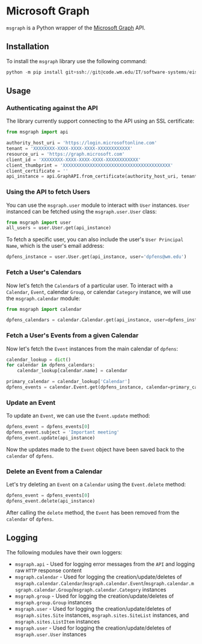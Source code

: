 # Microsoft Graph
`msgraph` is a Python wrapper of the [Microsoft Graph](https://developer.microsoft.com/en-us/graph) API.


## Installation
To install the `msgraph` library use the following command:
```python
python -m pip install git+ssh://git@code.wm.edu/IT/software-systems/eispippackages/msgraph.git  
```

## Usage

### Authenticating against the API
The library currently support connecting to the API using an SSL certificate:
```python
from msgraph import api

authority_host_uri = 'https://login.microsoftonline.com'
tenant = 'XXXXXXXX-XXXX-XXXX-XXXX-XXXXXXXXXXXX'
resource_uri = 'https://graph.microsoft.com'
client_id = 'XXXXXXXX-XXXX-XXXX-XXXX-XXXXXXXXXXXX'
client_thumbprint = 'XXXXXXXXXXXXXXXXXXXXXXXXXXXXXXXXXXXXXXXX'
client_certificate = ''
api_instance = api.GraphAPI.from_certificate(authority_host_uri, tenant, resource_uri, client_id, client_certificate, client_thumbprint)
```

### Using the API to fetch Users
You can use the `msgraph.user` module to interact with `User` instances.  `User` instanced can be fetched using the `msgraph.user.User` class:
```python
from msgraph import user
all_users = user.User.get(api_instance)
```

To fetch a specific user, you can also include the user's `User Principal Name`, which is the user's email address:
```python
dpfens_instance = user.User.get(api_instance, user='dpfens@wm.edu')
```

### Fetch a User's Calendars
Now let's fetch the `Calendar`s of a particular user.  To interact with  a `Calendar`, `Event`, calendar `Group`, or  calendar `Category` instance, we will use the `msgraph.calendar` module:
```python
from msgraph import calendar

dpfens_calendars = calendar.Calendar.get(api_instance, user=dpfens_instance)
```

### Fetch a User's Events from a given Calendar
Now let's fetch the `Event` instances from the main calendar of `dpfens`:
```python
calendar_lookup = dict()
for calendar in dpfens_calendars:
    calendar_lookup[calendar.name] = calendar

primary_calendar = calendar_lookup['Calendar']
dpfens_events = calendar.Event.get(dpfens_instance, calendar=primary_calendar)
```

### Update an Event
To update an `Event`, we can use the `Event.update` method:
```python
dpfens_event = dpfens_events[0]
dpfens_event.subject = 'Important meeting'
dpfens_event.update(api_instance)
```
Now the updates made to the `Event` object have been saved back to the `calendar` of `dpfens`.

### Delete an Event from a Calendar
Let's try deleting an `Event` on a `Calendar` using the `Event.delete` method:
```python
dpfens_event = dpfens_events[0]
dpfens_event.delete(api_instance)
```
After calling the `delete` method, the `Event` has been removed from the `calendar` of `dpfens`.


## Logging
The following modules have their own loggers:
*  `msgraph.api` - Used for logging error messages from the `API` and logging raw `HTTP` response content
*  `msgraph.calendar` - Used for logging the creation/update/deletes of `msgraph.calendar.Calendar`/`msgraph.calendar.Event`/`msgraph.calendar.msgraph.calendar.Group`/`msgraph.calendar.Category` instances
* `msgraph.group` - Used for logging the creation/update/deletes of `msgraph.group.Group` instances
* `msgraph.user` - Used for logging the creation/update/deletes of `msgraph.sites.Site` instances, `msgraph.sites.SiteList` instances, and `msgraph.sites.ListItem` instances
* `msgraph.user` - Used for logging the creation/update/deletes of `msgraph.user.User` instances
